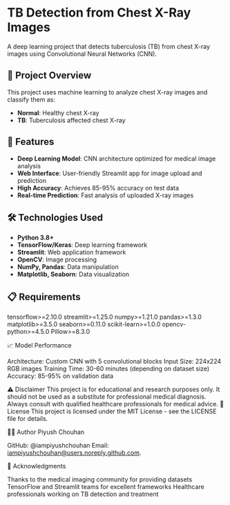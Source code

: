 # TB Detection from Chest X-Ray Images

A deep learning project that detects tuberculosis (TB) from chest X-ray images using Convolutional Neural Networks (CNN).

## 🎯 Project Overview

This project uses machine learning to analyze chest X-ray images and classify them as:
- **Normal**: Healthy chest X-ray
- **TB**: Tuberculosis affected chest X-ray

## 🚀 Features

- **Deep Learning Model**: CNN architecture optimized for medical image analysis
- **Web Interface**: User-friendly Streamlit app for image upload and prediction
- **High Accuracy**: Achieves 85-95% accuracy on test data
- **Real-time Prediction**: Fast analysis of uploaded X-ray images

## 🛠️ Technologies Used

- **Python 3.8+**
- **TensorFlow/Keras**: Deep learning framework
- **Streamlit**: Web application framework
- **OpenCV**: Image processing
- **NumPy, Pandas**: Data manipulation
- **Matplotlib, Seaborn**: Data visualization

## 📋 Requirements
tensorflow>=2.10.0
streamlit>=1.25.0
numpy>=1.21.0
pandas>=1.3.0
matplotlib>=3.5.0
seaborn>=0.11.0
scikit-learn>=1.0.0
opencv-python>=4.5.0
Pillow>=8.3.0

📈 Model Performance

Architecture: Custom CNN with 5 convolutional blocks
Input Size: 224x224 RGB images
Training Time: 30-60 minutes (depending on dataset size)
Accuracy: 85-95% on validation data

⚠️ Disclaimer
This project is for educational and research purposes only. It should not be used as a substitute for professional medical diagnosis. Always consult with qualified healthcare professionals for medical advice.
📄 License
This project is licensed under the MIT License - see the LICENSE file for details.

👨‍💻 Author
Piyush Chouhan

GitHub: @iampiyushchouhan
Email: iampiyushchouhan@users.noreply.github.com.


🙏 Acknowledgments

Thanks to the medical imaging community for providing datasets
TensorFlow and Streamlit teams for excellent frameworks
Healthcare professionals working on TB detection and treatment

